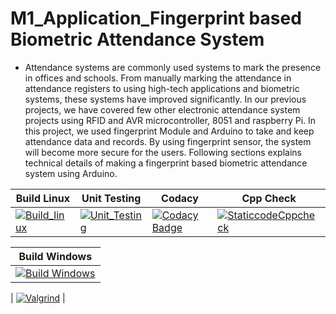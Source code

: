 # M1_Application_Fingerprint based Biometric Attendance System

* Attendance systems are commonly used systems to mark the presence in offices and schools. From  manually marking the attendance in attendance registers to using high-tech applications and biometric systems, these systems have improved significantly. In our previous projects, we have covered few other electronic attendance system projects using RFID and AVR microcontroller, 8051 and raspberry Pi. In this project, we used fingerprint Module and Arduino to take and keep attendance data and records. By using fingerprint sensor, the system will become more secure for the users. Following sections explains technical details of making a fingerprint based biometric attendance system using Arduino.

| Build Linux                                                                                                                                                                                                | Unit Testing                                                                                                                                                                                                  | Codacy                                                                                                                                                                                                                                                                                 | Cpp Check                                                                                                                                                                                                     |
| ---------------------------------------------------------------------------------------------------------------------------------------------------------------------------------------------------------- | ------------------------------------------------------------------------------------------------------------------------------------------------------------------------------------------------------------- | -------------------------------------------------------------------------------------------------------------------------------------------------------------------------------------------------------------------------------------------------------------------------------------- | ------------------------------------------------------------------------------------------------------------------------------------------------------------------------------------------------------------- |
| [![Build_linux](https://github.com/vino1428/M1_Application_Fingerprint-based-biometric-attendance-System/actions/workflows/build_linux.yml/badge.svg)](https://github.com/vino1428/M1_Application_Fingerprint-based-biometric-attendance-System/actions/workflows/build_linux.yml) | [![Unit_Testing](https://github.com/vino1428/M1_Application_Fingerprint-based-biometric-attendance-System/actions/workflows/unit_testing.yml/badge.svg)](https://github.com/vino1428/M1_Application_Fingerprint-based-biometric-attendance-System/actions/workflows/unit_testing.yml) | [![Codacy Badge](https://app.codacy.com/project/badge/Grade/2b25054a2c1743cd9c6434b74f0434ee)](https://www.codacy.com/gh/vino1428/M1_Application_Fingerprint-based-biometric-attendance-System/dashboard?utm_source=github.com&amp;utm_medium=referral&amp;utm_content=vino1428/M1_Application_Fingerprint-based-biometric-attendance-System&amp;utm_campaign=Badge_Grade)| [![StaticcodeCppcheck](https://github.com/vino1428/M1_Application_Fingerprint-based-biometric-attendance-System/actions/workflows/cppcheck.yml/badge.svg)](https://github.com/vino1428/M1_Application_Fingerprint-based-biometric-attendance-System/actions/workflows/cppcheck.yml) |

| Build Windows                                                                                                                                                                                                    |
| ---------------------------------------------------------------------------------------------------------------------------------------------------------------------------------------------------------------- |
| [![Build Windows](https://github.com/vino1428/M1_Application_Fingerprint-based-biometric-attendance-System/actions/workflows/build_windows.yml/badge.svg)](https://github.com/vino1428/M1_Application_Fingerprint-based-biometric-attendance-System/actions/workflows/build_windows.yml) |

| [![Valgrind](https://github.com/vino1428/M1_Application_Fingerprint-based-biometric-attendance-System/actions/workflows/Valgrid.yml/badge.svg)](https://github.com/vino1428/M1_Application_Fingerprint-based-biometric-attendance-System/actions/workflows/Valgrid.yml) |



